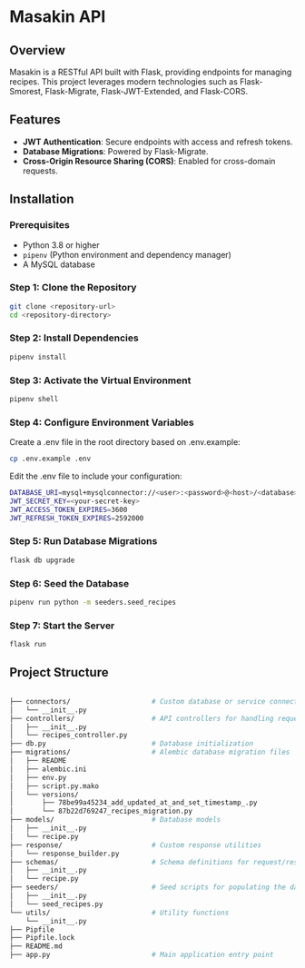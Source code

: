 # Masakin API

## Overview

Masakin is a RESTful API built with Flask, providing endpoints for managing recipes. This project leverages modern technologies such as Flask-Smorest, Flask-Migrate, Flask-JWT-Extended, and Flask-CORS.

## Features

- **JWT Authentication**: Secure endpoints with access and refresh tokens.
- **Database Migrations**: Powered by Flask-Migrate.
- **Cross-Origin Resource Sharing (CORS)**: Enabled for cross-domain requests.

## Installation

### Prerequisites

- Python 3.8 or higher
- `pipenv` (Python environment and dependency manager)
- A MySQL database 

### Step 1: Clone the Repository

```bash
git clone <repository-url>
cd <repository-directory>
```

### Step 2: Install Dependencies
```bash
pipenv install
```

### Step 3: Activate the Virtual Environment
```bash
pipenv shell
```

### Step 4: Configure Environment Variables
Create a .env file in the root directory based on .env.example:

```bash
cp .env.example .env
```

Edit the .env file to include your configuration:

```bash
DATABASE_URI=mysql+mysqlconnector://<user>:<password>@<host>/<database>
JWT_SECRET_KEY=<your-secret-key>
JWT_ACCESS_TOKEN_EXPIRES=3600
JWT_REFRESH_TOKEN_EXPIRES=2592000
```

### Step 5: Run Database Migrations
```bash
flask db upgrade
```

### Step 6: Seed the Database
```bash
pipenv run python -m seeders.seed_recipes
```

### Step 7: Start the Server
```bash
flask run
```

## Project Structure
```bash

├── connectors/                    # Custom database or service connectors
│   └── __init__.py
├── controllers/                   # API controllers for handling requests
│   ├── __init__.py
│   └── recipes_controller.py
├── db.py                          # Database initialization
├── migrations/                    # Alembic database migration files
│   ├── README
│   ├── alembic.ini
│   ├── env.py
│   ├── script.py.mako
│   └── versions/
│       ├── 78be99a45234_add_updated_at_and_set_timestamp_.py
│       └── 87b22d769247_recipes_migration.py
├── models/                        # Database models
│   ├── __init__.py
│   └── recipe.py
├── response/                      # Custom response utilities
│   └── response_builder.py
├── schemas/                       # Schema definitions for request/response validation
│   ├── __init__.py
│   └── recipe.py
├── seeders/                       # Seed scripts for populating the database
│   ├── __init__.py
│   └── seed_recipes.py
└── utils/                         # Utility functions
    └── __init__.py
├── Pipfile
├── Pipfile.lock
├── README.md
├── app.py                         # Main application entry point
```